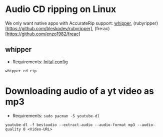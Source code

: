# Audio CD ripping on Linux

We only want native apps with AccurateRip support: [whipper](https://github.com/whipper-team/whipper), (rubyripper)[https://github.com/bleskodev/rubyripper], (fre:ac)[https://github.com/enzo1982/freac]

## whipper

* Requirements: [Inital config](https://github.com/whipper-team/whipper#getting-started)

```bash
whipper cd rip
```

# Downloading audio of a yt video as mp3

* Requirements: `sudo pacman -S youtube-dl`

`youtube-dl -f bestaudio --extract-audio --audio-format mp3 --audio-quality 0 <Video-URL>`
